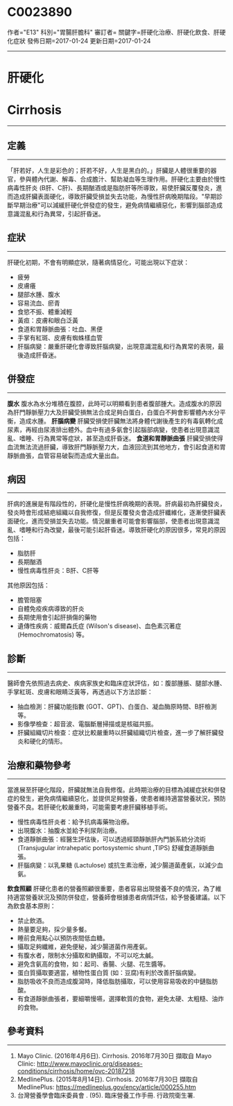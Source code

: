 # C0023890
作者="E13"
科別="胃腸肝膽科"
審訂者=
關鍵字=肝硬化治療、肝硬化飲食、肝硬化症狀
發佈日期=2017-01-24
更新日期=2017-01-24

----------
# 肝硬化
# Cirrhosis
----------
## 定義
----------

「肝若好，人生是彩色的；肝若不好，人生是黑白的。」肝臟是人體很重要的器官，參與體內代謝、解毒、合成膽汁、幫助凝血等生理作用。肝硬化主要由於慢性病毒性肝炎 (B肝、C肝)、長期酗酒或是脂肪肝等所導致，易使肝臟反覆發炎，進而造成肝臟表面硬化，導致肝臟受損並失去功能，為慢性肝病晚期階段。"早期診斷早期治療"可以減緩肝硬化併發症的發生，避免病情繼續惡化，影響到腦部造成意識混亂和行為異常，引起肝昏迷。

## 症狀
----------

肝硬化初期，不會有明顯症狀，隨著病情惡化，可能出現以下症狀：

- 疲勞
- 皮膚癢
- 腿部水腫、腹水
- 容易流血、瘀青
- 食慾不振、體重減輕
- 黃疸：皮膚和眼白泛黃
- 食道和胃靜脈曲張：吐血、黑便
- 手掌有紅斑、皮膚有蜘蛛樣血管
- 肝腦病變：嚴重肝硬化會導致肝腦病變，出現意識混亂和行為異常的表現，最後造成肝昏迷。
## 併發症
----------

**腹水**
腹水為水分堆積在腹腔，此時可以明顯看到患者腹部腫大。造成腹水的原因為肝門靜脈壓力大及肝臟受損無法合成足夠白蛋白，白蛋白不夠會影響體內水分平衡，造成水腫。
**肝腦病變**
肝臟受損使肝臟無法將身體代謝後產生的有毒氨轉化成尿素，再經由尿液排出體外。血中有過多氨會引起腦部病變，使患者出現意識混亂、嗜睡、行為異常等症狀，甚至造成肝昏迷。
**食道和胃靜脈曲張**
肝臟受損使得血流無法流過肝臟，導致肝門靜脈壓力大，血液回流到其他地方，會引起食道和胃靜脈曲張，血管容易破裂而造成大量出血。

## 病因
----------

肝病的進展是有階段性的，肝硬化是慢性肝病晚期的表現。肝病最初為肝臟發炎，發炎時會形成結疤組織以自我修復，但是反覆發炎會造成肝纖維化，逐漸使肝臟表面硬化，進而受損並失去功能。情況嚴重者可能會影響腦部，使患者出現意識混亂、嗜睡和行為改變，最後可能引起肝昏迷。導致肝硬化的原因很多，常見的原因包括：

- 脂肪肝
- 長期酗酒
- 慢性病毒性肝炎：B肝、C肝等

其他原因包括：

- 膽管阻塞
- 自體免疫疾病導致的肝炎
- 長期使用會引起肝損傷的藥物
- 遺傳性疾病：威爾森氏症 (Wilson's disease)、血色素沉著症 (Hemochromatosis) 等。
## 診斷
----------

醫師會先依照過去病史、疾病家族史和臨床症狀評估，如：腹部腫脹、腿部水腫、手掌紅斑、皮膚和眼睛泛黃等，再透過以下方法診斷：

- 抽血檢測：肝臟功能指數 (GOT、GPT)、白蛋白、凝血酶原時間、B肝檢測等。
- 影像學檢查：超音波、電腦斷層掃描或是核磁共振。
- 肝臟組織切片檢查：症狀比較嚴重時以肝臟組織切片檢查，進一步了解肝臟發炎和硬化的情形。
## 治療和藥物參考
----------

當進展至肝硬化階段，肝臟就無法自我修復。此時期治療的目標為減緩症狀和併發症的發生，避免病情繼續惡化，並提供足夠營養，使患者維持適當營養狀況，預防營養不良。若肝硬化較嚴重時，可能需要考慮肝臟移植手術。

- 慢性病毒性肝炎者：給予抗病毒藥物治療。
- 出現腹水：抽腹水並給予利尿劑治療。
- 食道靜脈曲張：經醫生評估後，可以透過經頸靜脈肝內門脈系統分流術 (Transjugular intrahepatic portosystemic shunt ,TIPS) 舒緩食道靜脈曲張。
- 肝腦病變：以乳果糖 (Lactulose) 或抗生素治療，減少腸道菌產氨，以減少血氨。

**飲食照顧**
肝硬化患者的營養照顧很重要，患者容易出現營養不良的情況，為了維持適當營養狀況及預防併發症，營養師會根據患者病情評估，給予營養建議。以下為飲食基本原則：

- 禁止飲酒。
- 熱量要足夠，採少量多餐。
- 睡前食用點心以預防夜間低血糖。
- 攝取足夠纖維，避免便秘，減少腸道菌作用產氨。
- 有腹水者，限制水分攝取和鈉攝取，不可以吃太鹹。
- 避免含氨高的食物，如：起司、香腸、火腿、花生醬等。
- 蛋白質攝取要適當，植物性蛋白質 (如：豆腐)有利於改善肝腦病變。
- 脂肪吸收不良而造成腹瀉時，降低脂肪攝取，可以使用容易吸收的中鏈脂肪酸。
- 有食道靜脈曲張者，要細嚼慢嚥，選擇軟質的食物，避免太硬、太粗糙、油炸的食物。
## 參考資料
----------
1. Mayo Clinic. (2016年4月6日). Cirrhosis. 2016年7月30日 擷取自 Mayo Clinic: http://www.mayoclinic.org/diseases-conditions/cirrhosis/home/ovc-20187218
2. MedlinePlus. (2015年8月14日). Cirrhosis. 2016年7月30日 擷取自 MedlinePlus: https://medlineplus.gov/ency/article/000255.htm
3. 台灣營養學會臨床委員會 . (95). 臨床營養工作手冊. 行政院衛生署.

